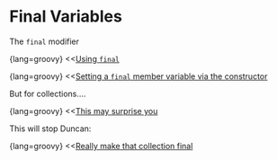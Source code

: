 # Final Variables

The `final` modifier

{lang=groovy}
<<[Using `final`](code/08/09/final.groovy)


{lang=groovy}
<<[Setting a `final` member variable via the constructor](code/08/09/final_constructor.groovy)

But for collections....

{lang=groovy}
<<[This may surprise you](code/08/09/collection.groovy)

This will stop Duncan:

{lang=groovy}
<<[Really make that collection final](code/08/09/immutable.groovy)

